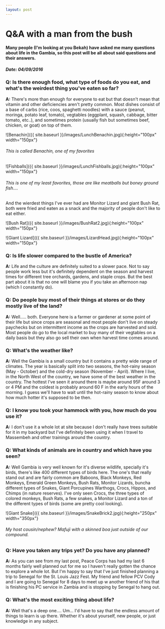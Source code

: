 ```yaml
---
layout: post
---
```

# Q&A with a man from the bush #

#### Many people (I'm looking at you Bekah) have asked me many questions about life in the Gambia, so this post will be all about said questions and their answers. ####

##### Date: 04/09/2016

### Q:  Is there enough food, what type of foods do you eat, and what's the weirdest thing you've eaten so far?

**A:** There's more than enough for everyone to eat but that doesn't mean that vitamin and other deficiencies aren't pretty common. 
Most dishes consist of a base of carbs (rice, coos, spaghetti noodles) with a sauce (peanut, moringa, potato leaf, tomato), vegtables (eggplant, squash, cabbage, bitter tomato, etc..), and sometimes protein (usually fish but sometimes beef, chicken, or goat) on top of them.

![Benachin]({{ site.baseurl }}/images/LunchBenachin.jpg){:height="100px" width="150px"}

###### This is called Benachin, one of my favorites ######

![Fishballs]({{ site.baseurl }}/images/LunchFishballs.jpg){:height="100px" width="150px"}

###### This is one of my least favorites, those are like meatballs but boney ground fish.... ######

And the wierdest things I've ever had are Monitor Lizard and giant Bush Rat, both were fried and eaten as a snack and the majority of people don't like to eat either.

![Bush Rat]({{ site.baseurl }}/images/BushRat2.jpg){:height="100px" width="150px"}

![Giant Lizard]({{ site.baseurl }}/images/LizardHead.jpg){:height="100px" width="150px"}

### Q: Is life slower compared to the bustle of America?

**A:** Life and the culture are definitely suited to a slower pace. Not to say people work less but it's definitely dependent on the season and harvest times for different tree orchards, gardens, and staple crops. But the best part about it is that no one will blame you if you take an afternoon nap (which I constantly do).

### Q: Do people buy most of their things at stores or do they mostly live of the land?

**A:** Well..... both. Everyone here is a farmer or gardener at some point of their life but since crops are seasonal and most people don't live on steady paychecks but on intermittent income as the crops are harvested and sold. Most people do go to the local market to buy many of their vegtables on a daily basis but they also go sell their own when harvest time comes around.

### Q: What's the weather like?

**A:** Well the Gambia is a small country but it contains a pretty wide range of climates. The year is basically split into two seasons, the hot-rainy season (May - October) and the cold-dry season (November - April). Where I live, in the North West of the country, we have some of the best weather in the country. The hottest I've seen it around there is maybe around 95F around 3 or 4 PM and the coldest is probably around 60 F in the early hours of the morning. I guess we'll have to wait until the hot-rainy season to know about how much hotter it's supposed to be then.

### Q: I know you took your hammock with you, how much do you use it?

**A:** I don't use it a whole lot at site because I don't really have trees suitable for it in my backyard but I've definitely been using it when I travel to Massembeh and other trainings around the country.

### Q: What kinds of animals are in country and which have you seen?

**A:** Well Gambia is very well known for it's diverse wildlife, specially it's birds, there's like 400 different types of birds here. The one's that really stand out and are fairly common are Baboons, Black Monkeys, Red Monkeys, Emerald Green Monkeys, Bush Rats, Monitor Lizards, buncha different types of Snakes, Giant Porcupines Warthogs, Crocs, Hippos, and Chimps (in nature reserves).
I've only seen Crocs, the three types of colored monkeys, Bush Rats, a few snakes, a Monitor Lizard and a ton of the different types of birds (some are pretty cool looking).

![Giant Snake]({{ site.baseurl }}/images/SnakeBrick2.jpg){:height="250px" width="350px"}

###### My host cousin/nephew? Mafuji with a skinned boa just outside of our compound.

### Q: Have you taken any trips yet? Do you have any planned?

**A:** As you can see from my last post, Peace Corps has had my last 6 months fairly well planned out for me so I haven't really gotten the chance to explore a whole lot. But I'm happy to say that I've just finished planning a trip to Senegal for the St. Louis Jazz Fest. My friend and fellow PCV Cody and I are going to Senegal for 8 days to meet up w another friend of his that is finishing his PC service in Zambia and is stopping by Senegal to hang out.

### Q: What's the most exciting thing about life?

**A:** Well that's a deep one.... Um... I'd have to say that the endless amount of things to learn is up there. Whether it's about yourself, new people, or just knowledge in any subject.